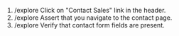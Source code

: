 1. /explore Click on "Contact Sales" link in the header.
2. /explore Assert that you navigate to the contact page.
3. /explore Verify that contact form fields are present.